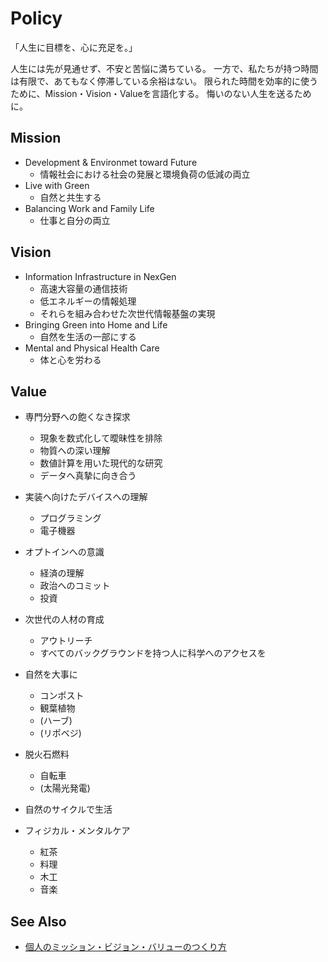 # Policy
「人生に目標を、心に充足を。」

人生には先が見通せず、不安と苦悩に満ちている。
一方で、私たちが持つ時間は有限で、あてもなく停滞している余裕はない。
限られた時間を効率的に使うために、Mission・Vision・Valueを言語化する。
悔いのない人生を送るために。

## Mission
* Development & Environmet toward Future
  - 情報社会における社会の発展と環境負荷の低減の両立
* Live with Green
  - 自然と共生する
* Balancing Work and Family Life
  - 仕事と自分の両立

## Vision
* Information Infrastructure in NexGen
  - 高速大容量の通信技術
  - 低エネルギーの情報処理
  - それらを組み合わせた次世代情報基盤の実現
* Bringing Green into Home and Life
  - 自然を生活の一部にする
* Mental and Physical Health Care
  - 体と心を労わる

## Value
- 専門分野への飽くなき探求
    * 現象を数式化して曖昧性を排除
    * 物質への深い理解
    * 数値計算を用いた現代的な研究
    * データへ真摯に向き合う
- 実装へ向けたデバイスへの理解
    * プログラミング
    * 電子機器
- オプトインへの意識
    * 経済の理解
    * 政治へのコミット
    * 投資
- 次世代の人材の育成
    * アウトリーチ
    * すべてのバックグラウンドを持つ人に科学へのアクセスを

- 自然を大事に
    * コンポスト
    * 観葉植物
    * (ハーブ)
    * (リポベジ)
- 脱火石燃料
     * 自転車
     * (太陽光発電)
- 自然のサイクルで生活

- フィジカル・メンタルケア
    * 紅茶
    * 料理
    * 木工
    * 音楽

## See Also
* [個人のミッション・ビジョン・バリューのつくり方](https://media.bizmake.jp/method/personal-mvv/)
